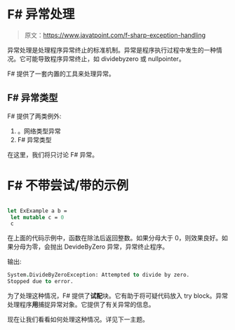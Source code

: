 # F# 异常处理

> 原文：<https://www.javatpoint.com/f-sharp-exception-handling>

异常处理是处理程序异常终止的标准机制。异常是程序执行过程中发生的一种情况。它可能导致程序异常终止，如 dividebyzero 或 nullpointer。

F# 提供了一套内置的工具来处理异常。

## F# 异常类型

F# 提供了两类例外:

1.  。网络类型异常
2.  F# 异常类型

在这里，我们将只讨论 F# 异常。

# F# 不带尝试/带的示例

```fs

let ExExample a b =
 let mutable c = 0
 c 
```

在上面的代码示例中，函数在除法后返回整数。如果分母大于 0，则效果良好。如果分母为零，会抛出 DevideByZero 异常，异常终止程序。

输出:

```fs
System.DivideByZeroException: Attempted to divide by zero.
Stopped due to error.

```

为了处理这种情况，F# 提供了**试配**块。它有助于将可疑代码放入 try block。异常处理程序**用**捕捉异常对象。它提供了有关异常的信息。

现在让我们看看如何处理这种情况。详见下一主题。